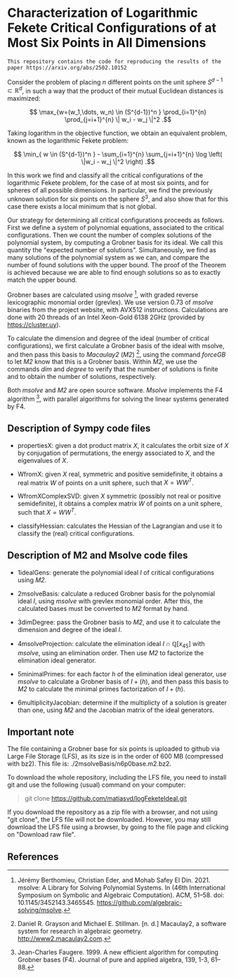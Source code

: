 # Characterization of Logarithmic Fekete Critical Configurations of at Most Six Points in All Dimensions

    This repository contains the code for reproducing the results of the paper https://arxiv.org/abs/2502.10152

Consider the problem of placing $n$ different points on the unit sphere $S^{d-1} \subset \mathbb{R}^d$, in such a way that the product of their mutual Euclidean distances is maximized:

$$ \max_{w=(w_1,\dots, w_n) \in (S^{d-1})^n } \prod_{i=1}^{n} \prod_{j=i+1}^{n} \| w_i - w_j \|^2 .$$

Taking logarithm in the objective function, we obtain an equivalent problem, known as the logarithmic Fekete problem:

$$ \min_{ w \in (S^{d-1})^n } - \sum_{i=1}^{n} \sum_{j=i+1}^{n} \log \left( \|w_i - w_j \|^2 \right) .$$

In this work we find and classify all the critical configurations of the logarithmic Fekete problem, for the case of at most six points, and for spheres of all possible dimensions. In particular, we find the previously unknown solution for six points on the sphere $S^3$, and also show that for this case there exists a local minimum that is not global.

Our strategy for determining all critical configurations proceeds as follows. First we define a system of polynomial equations, associated to the critical configurations. Then we count the number of complex solutions of the polynomial system, by computing a Grobner basis for its ideal. We call this quantity the "expected number of solutions". Simultaneously, we find as many solutions of the polynomial system as we can, and compare the number of found solutions with the upper bound. The proof of the Theorem is achieved because we are able to find enough solutions so as to exactly match the upper bound.

Grobner bases are calculated using *msolve* [^1], with graded reverse lexicographic monomial order (grevlex). We use version 0.73 of *msolve* binaries from the project website, with AVX512 instructions. Calculations are done with 20 threads of an Intel Xeon-Gold 6138 2GHz (provided by https://cluster.uy).

To calculate the dimension and degree of the ideal (number of critical configurations), we first calculate a Grobner basis of the ideal with msolve, and then pass this basis to *Macaulay2* (*M2*) [^2], using the command *forceGB* to let *M2* know that this is a Grobner basis. Within *M2*, we use the commands *dim* and *degree* to verify that the number of solutions is finite and to obtain the number of solutions, respectively.

Both *msolve* and *M2* are open source software. *Msolve* implements the F4 algorithm [^3], with parallel algorithms for solving the linear systems generated by F4.

## Description of Sympy code files

* propertiesX: given a dot product matrix $X$, it calculates the orbit size of $X$ by conjugation of permutations, the energy associated to $X$, and the eigenvalues of $X$.

* WfromX: given $X$ real, symmetric and positive semidefinite, it obtains a real matrix $W$ of points on a unit sphere, such that $X=W W^T$.

* WfromXComplexSVD: given $X$ symmetric (possibly not real or positive semidefinite), it obtains a complex matrix $W$ of points on a unit sphere, such that $X=W W^T$.

* classifyHessian: calculates the Hessian of the Lagrangian and use it to classify the (real) critical configurations.


## Description of M2 and Msolve code files

* 1idealGens: generate the polynomial ideal $I$ of critical configurations using *M2*.

* 2msolveBasis: calculate a reduced Grobner basis for the polynomial ideal $I$, using *msolve* with grevlex monomial order. After this, the calculated bases must be converted to *M2* format by hand.

* 3dimDegree: pass the Grobner basis to *M2*, and use it to calculate the dimension and degree of the ideal $I$.

* 4msolveProjection: calculate the elimination ideal $I \cap \mathbb{Q}[x_{45}]$ with *msolve*, using an elimination order. Then use *M2* to factorize the elimination ideal generator.

* 5minimalPrimes: for each factor $h$ of the elimination ideal generator, use *msolve* to calculate a Grobner basis of $I+(h)$, and then pass this basis to *M2* to calculate the minimal primes factorization of $I+(h)$.

* 6multiplicityJacobian: determine if the multiplicty of a solution is greater than one, using *M2* and the Jacobian matrix of the ideal generators.


## Important note

The file containing a Grobner base for six points is uploaded to github via Large File Storage (LFS), as its size is in the order of 600 MB (compressed with bz2). This file is: ./2msolveBasis/n6p0base.m2.bz2.

To download the whole repository, including the LFS file, you need to install git and use the following (usual) command on your computer:

> git clone https://github.com/matiasvd/logFeketeIdeal.git

If you download the repository as a zip file with a browser, and not using "git clone", the LFS file will not be downloaded. However, you may still download the LFS file using a browser, by going to the file page and clicking on "Download raw file".


## References

[^1]: Jérémy Berthomieu, Christian Eder, and Mohab Safey El Din. 2021. msolve: A Library for Solving Polynomial Systems. In (46th International Symposium on Symbolic and Algebraic Computation). ACM, 51–58. doi: 10.1145/3452143.3465545. https://github.com/algebraic-solving/msolve.
[^2]: Daniel R. Grayson and Michael E. Stillman. [n. d.] Macaulay2, a software system for research in algebraic geometry. http://www2.macaulay2.com.
[^3]: Jean-Charles Faugere. 1999. A new efficient algorithm for computing Grobner bases (F4). Journal of pure and applied algebra, 139, 1-3, 61–88.
